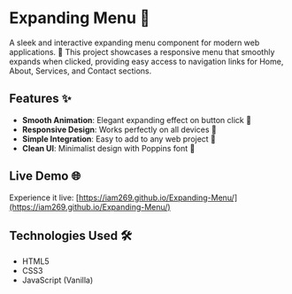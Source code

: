 # Expanding Menu 🌟

A sleek and interactive expanding menu component for modern web applications. 🍔 This project showcases a responsive menu that smoothly expands when clicked, providing easy access to navigation links for Home, About, Services, and Contact sections.

## Features ✨
- **Smooth Animation**: Elegant expanding effect on button click 🚀
- **Responsive Design**: Works perfectly on all devices 📱
- **Simple Integration**: Easy to add to any web project 🔧
- **Clean UI**: Minimalist design with Poppins font 🎨

## Live Demo 🌐
Experience it live: [https://iam269.github.io/Expanding-Menu/](https://iam269.github.io/Expanding-Menu/)

## Technologies Used 🛠️
- HTML5
- CSS3
- JavaScript (Vanilla)